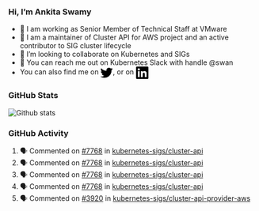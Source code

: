 ### Hi, I’m Ankita Swamy

- 💼 I am working as Senior Member of Technical Staff at VMware
- 👀 I am a maintainer of Cluster API for AWS project and an active contributor to SIG cluster lifecycle
- 💞️ I’m looking to collaborate on Kubernetes and SIGs
- 💬 You can reach me out on Kubernetes Slack with handle @swan
- You can also find me on <a href="https://twitter.com/SwamyAnkita" target="blank"><img align="center" src="https://raw.githubusercontent.com/Ankitasw/Ankitasw/master/svg/twitter.svg" alt="Ankitasw" height="25" width="25" color="#1DA1f2" /></a>, or on <a href="https://www.linkedin.com/in/Ankitaswamy/" target="blank"><img align="center" src="https://raw.githubusercontent.com/Ankitasw/Ankitasw/master/svg/linkedin.svg" alt="Ankitasw" height="25" width="25" /></a>

### GitHub Stats
![Github stats](https://github-readme-stats.vercel.app/api?username=Ankitasw&count_private=true&show_icons=true&theme=tokyonight)

### GitHub Activity 
<!--START_SECTION:activity-->
1. 🗣 Commented on [#7768](https://github.com/kubernetes-sigs/cluster-api/issues/7768) in [kubernetes-sigs/cluster-api](https://github.com/kubernetes-sigs/cluster-api)
2. 🗣 Commented on [#7768](https://github.com/kubernetes-sigs/cluster-api/issues/7768) in [kubernetes-sigs/cluster-api](https://github.com/kubernetes-sigs/cluster-api)
3. 🗣 Commented on [#7768](https://github.com/kubernetes-sigs/cluster-api/issues/7768) in [kubernetes-sigs/cluster-api](https://github.com/kubernetes-sigs/cluster-api)
4. 🗣 Commented on [#7768](https://github.com/kubernetes-sigs/cluster-api/issues/7768) in [kubernetes-sigs/cluster-api](https://github.com/kubernetes-sigs/cluster-api)
5. 🗣 Commented on [#3920](https://github.com/kubernetes-sigs/cluster-api-provider-aws/issues/3920) in [kubernetes-sigs/cluster-api-provider-aws](https://github.com/kubernetes-sigs/cluster-api-provider-aws)
<!--END_SECTION:activity-->
